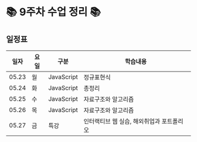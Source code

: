 

# 📚 9주차 수업 정리 📚

## 일정표
|일자|요일|구분|학습내용
|---|---|---|---|
|05.23|월|JavaScript|정규표현식
|05.24|화|JavaScript|총정리
|05.25|수|JavaScript|자료구조와 알고리즘
|05.26|목|JavaScript|자료구조와 알고리즘
|05.27|금|특강|인터랙티브 웹 실습, 해외취업과 포트폴리오
